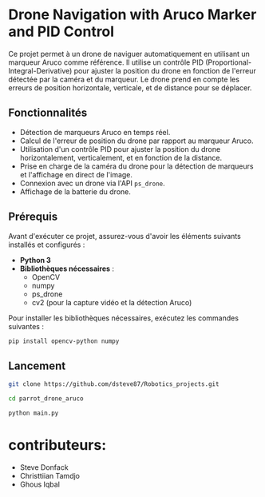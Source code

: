 # Drone Navigation with Aruco Marker and PID Control

Ce projet permet à un drone de naviguer automatiquement en utilisant un marqueur Aruco comme référence. Il utilise un contrôle PID (Proportional-Integral-Derivative) pour ajuster la position du drone en fonction de l'erreur détectée par la caméra et du marqueur. Le drone prend en compte les erreurs de position horizontale, verticale, et de distance pour se déplacer.

## Fonctionnalités
- Détection de marqueurs Aruco en temps réel.
- Calcul de l'erreur de position du drone par rapport au marqueur Aruco.
- Utilisation d'un contrôle PID pour ajuster la position du drone horizontalement, verticalement, et en fonction de la distance.
- Prise en charge de la caméra du drone pour la détection de marqueurs et l'affichage en direct de l'image.
- Connexion avec un drone via l'API `ps_drone`.
- Affichage de la batterie du drone.

## Prérequis
Avant d'exécuter ce projet, assurez-vous d'avoir les éléments suivants installés et configurés :
- **Python 3** 
- **Bibliothèques nécessaires** :
  - OpenCV
  - numpy
  - ps_drone
  - cv2 (pour la capture vidéo et la détection Aruco)

Pour installer les bibliothèques nécessaires, exécutez les commandes suivantes :
```bash
pip install opencv-python numpy
```
## Lancement
```bash
git clone https://github.com/dsteve87/Robotics_projects.git
```
```bash
cd parrot_drone_aruco
```
```bash
python main.py
```
# contributeurs:
- Steve Donfack
- Christtiian Tamdjo
- Ghous Iqbal

